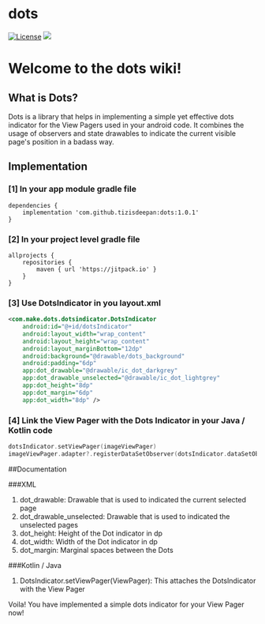 # dots
[![License](https://img.shields.io/badge/license-Apache%202-4EB1BA.svg?style=flat-square)](https://www.apache.org/licenses/LICENSE-2.0.html)
[![](https://jitpack.io/v/tizisdeepan/dots.svg)](https://jitpack.io/#tizisdeepan/dots)

# Welcome to the dots wiki!

## What is Dots?
Dots is a library that helps in implementing a simple yet effective dots indicator for the View Pagers used in your android code. It combines the usage of observers and state drawables to indicate the current visible page's position in a badass way.

## Implementation
### [1] In your app module gradle file
```
dependencies {
    implementation 'com.github.tizisdeepan:dots:1.0.1'
}
```

### [2] In your project level gradle file
```
allprojects {
    repositories {
        maven { url 'https://jitpack.io' }
    }
}
```

### [3] Use DotsIndicator in you layout.xml
```xml
<com.make.dots.dotsindicator.DotsIndicator
    android:id="@+id/dotsIndicator"
    android:layout_width="wrap_content"
    android:layout_height="wrap_content"
    android:layout_marginBottom="12dp"
    android:background="@drawable/dots_background"
    android:padding="6dp"
    app:dot_drawable="@drawable/ic_dot_darkgrey"
    app:dot_drawable_unselected="@drawable/ic_dot_lightgrey"
    app:dot_height="8dp"
    app:dot_margin="6dp"
    app:dot_width="8dp" />
```

### [4] Link the View Pager with the Dots Indicator in your Java / Kotlin code
```kotlin
dotsIndicator.setViewPager(imageViewPager)
imageViewPager.adapter?.registerDataSetObserver(dotsIndicator.dataSetObserver)
```

##Documentation

###XML
1. dot_drawable: Drawable that is used to indicated the current selected page
2. dot_drawable_unselected: Drawable that is used to indicated the unselected pages
3. dot_height: Height of the Dot indicator in dp
4. dot_width: Width of the Dot indicator in dp
5. dot_margin: Marginal spaces between the Dots

###Kotlin / Java
1. DotsIndicator.setViewPager(ViewPager): This attaches the DotsIndicator with the View Pager

Voila! You have implemented a simple dots indicator for your View Pager now!
